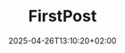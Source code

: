 ---
title: "FirstPost"
description: 
date: 2025-04-26T13:10:20+02:00
image: 
math: 
license: 
hidden: false
comments: true
draft: true
---